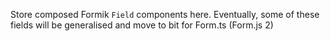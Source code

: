 Store composed Formik `Field` components here. Eventually, some of these fields
will be generalised and move to bit for Form.ts (Form.js 2)
